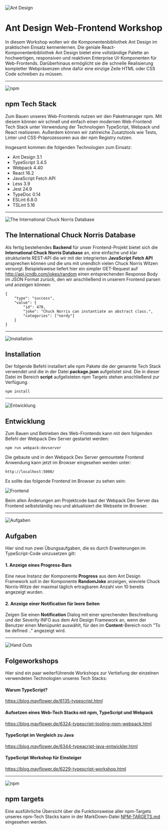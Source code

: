 
![Ant Design](https://github.com/christopherstock/AntDesignPrimer/raw/master/_ASSET/readme/150px/logo_ant_design.png)

# Ant Design Web-Frontend Workshop

In diesem Workshop wollen wir die Komponentenbibliothek Ant Design im praktischen Einsatz kennenlernen. Die geniale 
 React-Komponentenbibliothek Ant Design bietet eine vollständige Palette an hochwertigen, responsiven und
 reaktiven Enterprise UI-Komponenten für Web-Frontends. Darüberhinaus ermöglicht sie die schnelle Realisierung 
 kompletter Webpräsenzen ohne dafür eine einzige Zeile HTML oder CSS Code schreiben zu müssen.

<hr>

![npm](https://github.com/christopherstock/AntDesignPrimer/raw/master/_ASSET/readme/150px/logo_npm.png)

## npm Tech Stack

Zum Bauen unseres Web-Frontends nutzen wir den Paketmanager npm. Mit diesem können wir schnell und einfach
 einen modernen Web-Frontend Tech Stack unter Verwendung der Technologien TypeScript, Webpack und React realisieren.
 Außerdem können wir zahlreiche Zusatztools wie Tests, Linter und CSS-Präprozessoren aus der npm Registry nutzen.

Insgesamt kommen die folgenden Technologien zum Einsatz:

- Ant Design 3.1
- TypeScript 3.4.5
- Webpack 4.40
- React 16.2
- JavaScript Fetch API
- Less 3.9
- Jest 24.9
- TypeDoc 0.14
- ESLint 6.8.0
- TSLint 5.16

<hr>

![The International Chuck Norris Database](https://github.com/christopherstock/AntDesignPrimer/raw/master/_ASSET/readme/150px/icndb.png)

## The International Chuck Norris Database

Als fertig bestehendes **Backend** für unser Frontend-Projekt bietet sich die **International
 Chuck Norris Database** an, eine einfache und klar strukturierte REST-API die wir mit der integrierten
 **JavaScript Fetch API** ansprechen können und die uns mit unendlich vielen Chuck Norris Witzen versorgt.
 Beispielsweise liefert hier ein simpler GET-Request auf http://api.icndb.com/jokes/random einen entsprechenden
 Response Body im JSON Format zurück, den wir anschließend in unserem Frontend parsen und anzeigen können:

```
{
    "type": "success", 
    "value": { 
        "id": 478, 
        "joke": "Chuck Norris can instantiate an abstract class.", 
        "categories": ["nerdy"] 
    }
}
```

<hr>

![Installation](https://github.com/christopherstock/AntDesignPrimer/raw/master/_ASSET/readme/150px/install.png)

## Installation

Der folgende Befehl installiert alle npm Pakete die der genannte Tech Stack verwendet und die in der Datei
 **package.json** aufgelistet sind. Die in dieser Datei im Bereich **script** aufgelisteten npm Targets stehen
 anschließend zur Verfügung. 

`npm install`

<hr>

![Entwicklung](https://github.com/christopherstock/AntDesignPrimer/raw/master/_ASSET/readme/150px/develop.png)

## Entwicklung

Zum Bauen und Betrieben des Web-Frontends kann mit dem folgenden Befehl der Webpack Dev Server gestartet werden:

`npm run webpack:devserver`

Die gebaute und in den Webpack Dev Server gemountete Frontend Anwendung kann jetzt im Browser eingesehen werden unter:
 
`http://localhost:5000/`

Es sollte das folgende Frontend im Browser zu sehen sein:

![Frontend](https://github.com/christopherstock/AntDesignPrimer/raw/master/_ASSET/readme/150px/frontend.jpg)

Beim allen Änderungen am Projektcode baut der Webpack Dev Server das Frontend selbstständig neu und aktualisiert die
 Webseite im Browser.

<hr>

![Aufgaben](https://github.com/christopherstock/AntDesignPrimer/raw/master/_ASSET/readme/150px/exam.png)

## Aufgaben

Hier sind nun zwei Übungsaufgaben, die es durch Erweiterungen im TypeScript-Code umzusetzen gilt:

#### 1. Anzeige eines Progress-Bars 
Eine neue Instanz der Komponente **Progress**
 aus dem Ant Design Framework soll in der Komponente **RandomJoke** anzeigen, wieviele
 Chuck Norris-Witze der maximal täglich ertragbaren Anzahl von 10 bereits angezeigt wurden.

#### 2. Anzeige einer Notification für leere Seiten
Zeigen Sie einen **Notification** Dialog mit einer sprechenden Beschreibung und der Severity INFO aus dem Ant Design Framework
 an, wenn der Benutzer einen Menüpunkt auswählt, für den im **Content**-Bereich noch "To be defined .." angezeigt wird.

<hr>

![Hand Outs](https://github.com/christopherstock/AntDesignPrimer/raw/master/_ASSET/readme/150px/handout.png)

## Folgeworkshops

Hier sind ein paar weiterführende Workshops zur Vertiefung der einzelnen verwendeten Technologien unseres Tech Stacks:

#### Warum TypeScript?

https://blog.mayflower.de/6135-typescript.html

#### Aufsetzen eines Web-Tech Stacks mit npm, TypeScript und Webpack

https://blog.mayflower.de/6324-typescript-tooling-npm-webpack.html

#### TypeScript im Vergleich zu Java

https://blog.mayflower.de/6344-typeacript-java-entwickler.html

#### TypeScript Workshop für Einsteiger

https://blog.mayflower.de/6229-typescript-workshop.html

<hr>

![npm](https://github.com/christopherstock/AntDesignPrimer/raw/master/_ASSET/readme/150px/logo_npm.png)

## npm targets

Eine ausführliche Übersicht über die Funktionsweise aller npm-Targets unseres npm-Tech Stacks kann in der
 MarkDown-Datei [NPM-TARGETS.md](https://github.com/christopherstock/AntDesignPrimer/blob/master/NPM-TARGETS.md)
 eingesehen werden.
